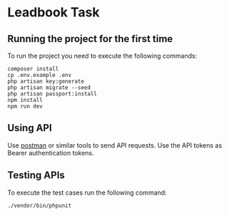 # Leadbook Task
 
## Running the project for the first time

To run the project you need to execute the following commands:

    composer install
    cp .env.example .env
    php artisan key:generate
    php artisan migrate --seed
    php artisan passport:install
    npm install
    npm run dev

## Using API

Use [postman](https://www.getpostman.com/) or similar tools to send API requests. Use the API tokens as Bearer authentication tokens.

## Testing APIs
  
To execute the test cases run the following command:

    ./vendor/bin/phpunit 
 